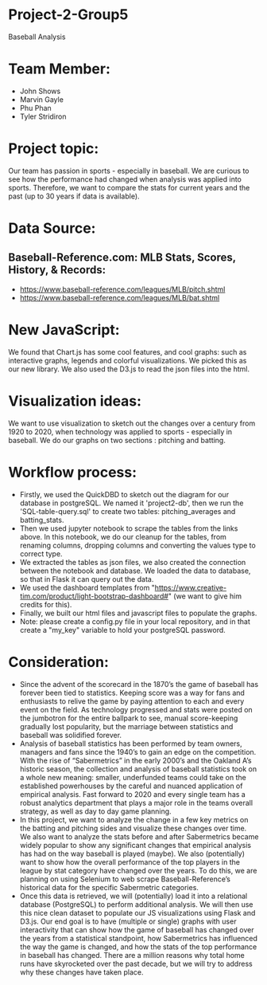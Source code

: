 # Project-2-Group5
Baseball Analysis
# Team Member:
* John Shows
* Marvin Gayle
* Phu Phan
* Tyler Stridiron
# Project topic:
Our team has passion in sports - especially in baseball. We are curious to see how the performance had changed when analysis was applied into sports. Therefore, we want to compare the stats for current years and the past (up to 30 years if data is available).
# Data Source:
## Baseball-Reference.com: MLB Stats, Scores, History, & Records:
* https://www.baseball-reference.com/leagues/MLB/pitch.shtml
* https://www.baseball-reference.com/leagues/MLB/bat.shtml
# New JavaScript:
We found that Chart.js has some cool features, and cool graphs: such as interactive graphs, legends and colorful visualizations. We picked this as our new library.
We also used the D3.js to read the json files into the html.
# Visualization ideas:
We want to use visualization to sketch out the changes over a century from 1920 to 2020, when technology was applied to sports - especially in baseball. We do our graphs on two sections : pitching and batting. 
# Workflow process:
* Firstly, we used the QuickDBD to sketch out the diagram for our database in postgreSQL. We named it 'project2-db', then we run the 'SQL-table-query.sql' to create two tables: pitching_averages and batting_stats.
* Then we used jupyter notebook to scrape the tables from the links above. In this notebook, we do our cleanup for the tables, from renaming columns, dropping columns and converting the values type to correct type.
* We extracted the tables as json files, we also created the connection between the notebook and database. We loaded the data to database, so that in Flask it can query out the data.
* We used the dashboard templates from "https://www.creative-tim.com/product/light-bootstrap-dashboard#" (we want to give him credits for this).
* Finally, we built our html files and javascript files to populate the graphs.
* Note: please create a config.py file in your local repository, and in that create a "my_key" variable to hold your postgreSQL password.
# Consideration:
* Since the advent of the scorecard in the 1870’s the game of baseball has forever been tied to statistics. Keeping score was a way for fans and enthusiasts to relive the game by paying attention to each and every event on the field. As technology progressed and stats were posted on the jumbotron for the entire ballpark to see, manual score-keeping gradually lost popularity, but the marriage between statistics and baseball was solidified forever. 
* Analysis of baseball statistics has been performed by team owners, managers and fans since the 1940’s to gain an edge on the competition. With the rise of “Sabermetrics” in the early 2000’s and the Oakland A’s historic season, the collection and analysis of baseball statistics took on a whole new meaning: smaller, underfunded teams could take on the established powerhouses by the careful and nuanced application of empirical analysis. Fast forward to 2020 and every single team has a robust analytics department that plays a major role in the teams overall strategy, as well as day to day game planning. 
* In this project, we want to analyze the change in a few key metrics on the batting and pitching sides and visualize these changes over time. We also want to analyze the stats before and after Sabermetrics became widely popular to show any significant changes that empirical analysis has had on the way baseball is played (maybe). We also (potentially) want to show how the overall performance of the top players in the league by stat category have changed over the years. To do this, we are planning on using Selenium to web scrape Baseball-Reference’s historical data for the specific Sabermetric categories. 
* Once this data is retrieved, we will (potentially) load it into a relational database (PostgreSQL) to perform additional analysis. We will then use this nice clean dataset to populate our JS visualizations using Flask and D3.js. Our end goal is to have (multiple or single) graphs with user interactivity that can show how the game of baseball has changed over the years from a statistical standpoint, how Sabermetrics has influenced the way the game is changed, and how the stats of the top performance in baseball has changed. There are a million reasons why total home runs have skyrocketed over the past decade, but we will try to address why these changes have taken place.
